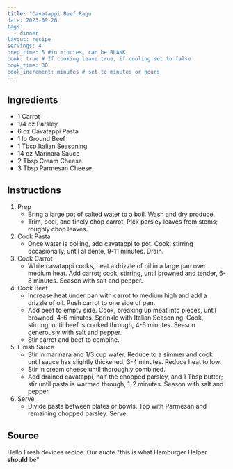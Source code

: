```yaml
---
title: "Cavatappi Beef Ragu
date: 2023-09-26
tags: 
  - dinner
layout: recipe
servings: 4
prep_time: 5 #in minutes, can be BLANK
cook: true # If cooking leave true, if cooling set to false
cook_time: 30
cook_increment: minutes # set to minutes or hours
---
```

## Ingredients

- 1 Carrot
- 1/4 oz Parsley
- 6 oz Cavatappi Pasta
- 1 lb Ground Beef
- 1 Tbsp [Italian Seasoning](/recipe/spice_blends)
- 14 oz Marinara Sauce
- 2 Tbsp Cream Cheese
- 3 Tbsp Parmesan Cheese

## Instructions

1. Prep
    - Bring a large pot of salted water to a boil. Wash and dry produce.
    - Trim, peel, and finely chop carrot. Pick parsley leaves from stems; roughly chop leaves.
2. Cook Pasta
    - Once water is boiling, add cavatappi to pot. Cook, stirring occasionally, until al dente, 9-11 minutes. Drain.
3. Cook Carrot
    - While cavatappi cooks, heat a drizzle of oil in a large pan over medium heat. Add carrot; cook, stirring, until browned and tender, 6-8 minutes. Season with salt and pepper.
4. Cook Beef
    - Increase heat under pan with carrot to medium high and add a drizzle of oil. Push carrot to one side of pan.
    - Add beef to empty side. Cook, breaking up meat into pieces, until browned, 4-6 minutes. Sprinkle with Italian Seasoning. Cook, stirring, until beef is cooked through, 4-6 minutes. Season generously with salt and pepper.
    - Stir carrot and beef to combine.
5. Finish Sauce
    - Stir in marinara and 1/3 cup water. Reduce to a simmer and cook until sauce has slightly thickened, 3-4 minutes. Reduce heat to low.
    - Stir in cream cheese until thoroughly combined.
    - Add drained cavatappi, half the chopped parsley, and 1 Tbsp butter; stir until pasta is warmed through, 1-2 minutes. Season with salt and pepper.
6. Serve
    - Divide pasta between plates or bowls. Top with Parmesan and remaining chopped parsley. Serve.

## Source

Hello Fresh devices recipe. Our auote "this is what Hamburger Helper **should** be"